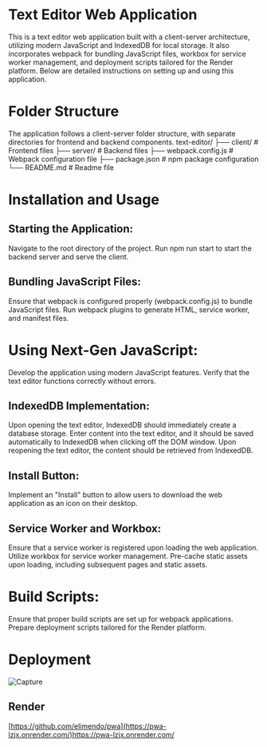 # Text Editor Web Application
This is a text editor web application built with a client-server architecture, utilizing modern JavaScript and IndexedDB for local storage. It also incorporates webpack for bundling JavaScript files, workbox for service worker management, and deployment scripts tailored for the Render platform. Below are detailed instructions on setting up and using this application.

# Folder Structure
The application follows a client-server folder structure, with separate directories for frontend and backend components.
text-editor/
├── client/             # Frontend files
├── server/             # Backend files
├── webpack.config.js   # Webpack configuration file
├── package.json        # npm package configuration
└── README.md           # Readme file
# Installation and Usage
## Starting the Application:

Navigate to the root directory of the project.
Run npm run start to start the backend server and serve the client.

## Bundling JavaScript Files:

Ensure that webpack is configured properly (webpack.config.js) to bundle JavaScript files.
Run webpack plugins to generate HTML, service worker, and manifest files.

# Using Next-Gen JavaScript:

Develop the application using modern JavaScript features.
Verify that the text editor functions correctly without errors.
## IndexedDB Implementation:

Upon opening the text editor, IndexedDB should immediately create a database storage.
Enter content into the text editor, and it should be saved automatically to IndexedDB when clicking off the DOM window.
Upon reopening the text editor, the content should be retrieved from IndexedDB.

## Install Button:

Implement an "Install" button to allow users to download the web application as an icon on their desktop.

## Service Worker and Workbox:

Ensure that a service worker is registered upon loading the web application.
Utilize workbox for service worker management.
Pre-cache static assets upon loading, including subsequent pages and static assets.
# Build Scripts:
Ensure that proper build scripts are set up for webpack applications.
Prepare deployment scripts tailored for the Render platform.

# Deployment 
![Capture](https://github.com/elimendo/pwa/assets/148833152/a48b586e-3470-4db4-9d4a-cf6822a02111)

## Render
[https://github.com/elimendo/pwa](https://pwa-lzjx.onrender.com/)https://pwa-lzjx.onrender.com/



